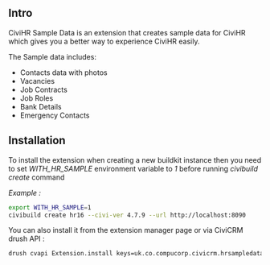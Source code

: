 ## Intro
CiviHR Sample Data is an extension that creates sample data for CiviHR which
gives you a better way to experience CiviHR easily.

The Sample data includes:
 * Contacts data with photos
 * Vacancies
 * Job Contracts
 * Job Roles
 * Bank Details
 * Emergency Contacts

## Installation

To install the extension when creating a new buildkit instance then you need to set
*WITH_HR_SAMPLE* environment variable to *1* before running *civibuild create* command

*Example :*

```bash
export WITH_HR_SAMPLE=1
civibuild create hr16 --civi-ver 4.7.9 --url http://localhost:8090
```

You can also install it from the extension manager page or via CiviCRM drush API :

```bash
drush cvapi Extension.install keys=uk.co.compucorp.civicrm.hrsampledata debug=1
```
